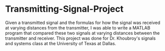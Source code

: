 # Transmitting-Signal-Project
Given a transmitted signal and the formulas for how the signal was received at varying distances from the transmitter, I was able to write a MATLAB program that compared these two signals at varying distances between the transmitter and receiver.
This project was done for Dr. Khoubroy's signals and systems class at the University of Texas at Dallas.
